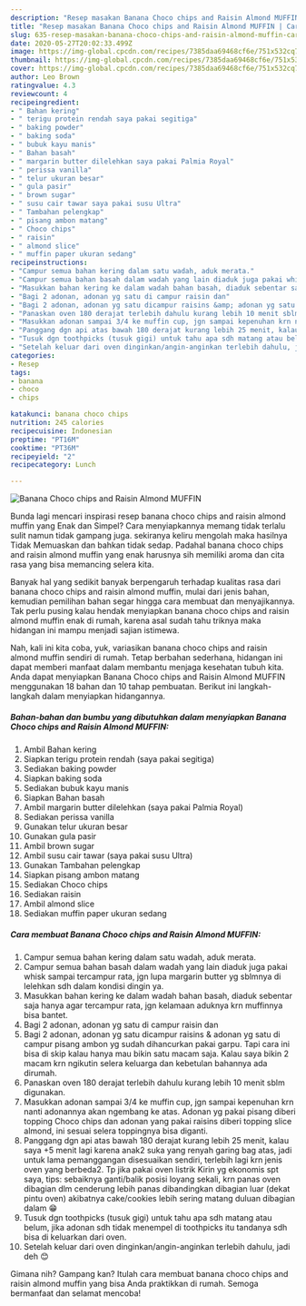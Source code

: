 ```yaml
---
description: "Resep masakan Banana Choco chips and Raisin Almond MUFFIN | Cara Masak Banana Choco chips and Raisin Almond MUFFIN Yang Sempurna"
title: "Resep masakan Banana Choco chips and Raisin Almond MUFFIN | Cara Masak Banana Choco chips and Raisin Almond MUFFIN Yang Sempurna"
slug: 635-resep-masakan-banana-choco-chips-and-raisin-almond-muffin-cara-masak-banana-choco-chips-and-raisin-almond-muffin-yang-sempurna
date: 2020-05-27T20:02:33.499Z
image: https://img-global.cpcdn.com/recipes/7385daa69468cf6e/751x532cq70/banana-choco-chips-and-raisin-almond-muffin-foto-resep-utama.jpg
thumbnail: https://img-global.cpcdn.com/recipes/7385daa69468cf6e/751x532cq70/banana-choco-chips-and-raisin-almond-muffin-foto-resep-utama.jpg
cover: https://img-global.cpcdn.com/recipes/7385daa69468cf6e/751x532cq70/banana-choco-chips-and-raisin-almond-muffin-foto-resep-utama.jpg
author: Leo Brown
ratingvalue: 4.3
reviewcount: 4
recipeingredient:
- " Bahan kering"
- " terigu protein rendah saya pakai segitiga"
- " baking powder"
- " baking soda"
- " bubuk kayu manis"
- " Bahan basah"
- " margarin butter dilelehkan saya pakai Palmia Royal"
- " perissa vanilla"
- " telur ukuran besar"
- " gula pasir"
- " brown sugar"
- " susu cair tawar saya pakai susu Ultra"
- " Tambahan pelengkap"
- " pisang ambon matang"
- " Choco chips"
- " raisin"
- " almond slice"
- " muffin paper ukuran sedang"
recipeinstructions:
- "Campur semua bahan kering dalam satu wadah, aduk merata."
- "Campur semua bahan basah dalam wadah yang lain diaduk juga pakai whisk sampai tercampur rata, jgn lupa margarin butter yg sblmnya di lelehkan sdh dalam kondisi dingin ya."
- "Masukkan bahan kering ke dalam wadah bahan basah, diaduk sebentar saja hanya agar tercampur rata, jgn kelamaan aduknya krn muffinnya bisa bantet."
- "Bagi 2 adonan, adonan yg satu di campur raisin dan"
- "Bagi 2 adonan, adonan yg satu dicampur raisins &amp; adonan yg satu di campur pisang ambon yg sudah dihancurkan pakai garpu. Tapi cara ini bisa di skip kalau hanya mau bikin satu macam saja. Kalau saya bikin 2 macam krn ngikutin selera keluarga dan kebetulan bahannya ada dirumah."
- "Panaskan oven 180 derajat terlebih dahulu kurang lebih 10 menit sblm digunakan."
- "Masukkan adonan sampai 3/4 ke muffin cup, jgn sampai kepenuhan krn nanti adonannya akan ngembang ke atas. Adonan yg pakai pisang diberi topping Choco chips dan adonan yang pakai raisins diberi topping slice almond, ini sesuai selera toppingnya bisa diganti."
- "Panggang dgn api atas bawah 180 derajat kurang lebih 25 menit, kalau saya +5 menit lagi karena anak2 suka yang renyah garing bag atas, jadi untuk lama pemanggangan disesuaikan sendiri, terlebih lagi krn jenis oven yang berbeda2. Tp jika pakai oven listrik Kirin yg ekonomis spt saya, tips: sebaiknya ganti/balik posisi loyang sekali, krn panas oven dibagian dlm cenderung lebih panas dibandingkan dibagian luar (dekat pintu oven) akibatnya cake/cookies lebih sering matang duluan dibagian dalam 😁"
- "Tusuk dgn toothpicks (tusuk gigi) untuk tahu apa sdh matang atau belum, jika adonan sdh tidak menempel di toothpicks itu tandanya sdh bisa di keluarkan dari oven."
- "Setelah keluar dari oven dinginkan/angin-anginkan terlebih dahulu, jadi deh 😊"
categories:
- Resep
tags:
- banana
- choco
- chips

katakunci: banana choco chips 
nutrition: 245 calories
recipecuisine: Indonesian
preptime: "PT16M"
cooktime: "PT36M"
recipeyield: "2"
recipecategory: Lunch

---
```



![Banana Choco chips and Raisin Almond MUFFIN](https://img-global.cpcdn.com/recipes/7385daa69468cf6e/751x532cq70/banana-choco-chips-and-raisin-almond-muffin-foto-resep-utama.jpg)

Bunda lagi mencari inspirasi resep banana choco chips and raisin almond muffin yang Enak dan Simpel? Cara menyiapkannya memang tidak terlalu sulit namun tidak gampang juga. sekiranya keliru mengolah maka hasilnya Tidak Memuaskan dan bahkan tidak sedap. Padahal banana choco chips and raisin almond muffin yang enak harusnya sih memiliki aroma dan cita rasa yang bisa memancing selera kita.



Banyak hal yang sedikit banyak berpengaruh terhadap kualitas rasa dari banana choco chips and raisin almond muffin, mulai dari jenis bahan, kemudian pemilihan bahan segar hingga cara membuat dan menyajikannya. Tak perlu pusing kalau hendak menyiapkan banana choco chips and raisin almond muffin enak di rumah, karena asal sudah tahu triknya maka hidangan ini mampu menjadi sajian istimewa.


Nah, kali ini kita coba, yuk, variasikan banana choco chips and raisin almond muffin sendiri di rumah. Tetap berbahan sederhana, hidangan ini dapat memberi manfaat dalam membantu menjaga kesehatan tubuh kita. Anda dapat menyiapkan Banana Choco chips and Raisin Almond MUFFIN menggunakan 18 bahan dan 10 tahap pembuatan. Berikut ini langkah-langkah dalam menyiapkan hidangannya.

<!--inarticleads1-->

##### Bahan-bahan dan bumbu yang dibutuhkan dalam menyiapkan Banana Choco chips and Raisin Almond MUFFIN:

1. Ambil  Bahan kering
1. Siapkan  terigu protein rendah (saya pakai segitiga)
1. Sediakan  baking powder
1. Siapkan  baking soda
1. Sediakan  bubuk kayu manis
1. Siapkan  Bahan basah
1. Ambil  margarin butter dilelehkan (saya pakai Palmia Royal)
1. Sediakan  perissa vanilla
1. Gunakan  telur ukuran besar
1. Gunakan  gula pasir
1. Ambil  brown sugar
1. Ambil  susu cair tawar (saya pakai susu Ultra)
1. Gunakan  Tambahan pelengkap
1. Siapkan  pisang ambon matang
1. Sediakan  Choco chips
1. Sediakan  raisin
1. Ambil  almond slice
1. Sediakan  muffin paper ukuran sedang




<!--inarticleads2-->

##### Cara membuat Banana Choco chips and Raisin Almond MUFFIN:

1. Campur semua bahan kering dalam satu wadah, aduk merata.
1. Campur semua bahan basah dalam wadah yang lain diaduk juga pakai whisk sampai tercampur rata, jgn lupa margarin butter yg sblmnya di lelehkan sdh dalam kondisi dingin ya.
1. Masukkan bahan kering ke dalam wadah bahan basah, diaduk sebentar saja hanya agar tercampur rata, jgn kelamaan aduknya krn muffinnya bisa bantet.
1. Bagi 2 adonan, adonan yg satu di campur raisin dan
1. Bagi 2 adonan, adonan yg satu dicampur raisins &amp; adonan yg satu di campur pisang ambon yg sudah dihancurkan pakai garpu. Tapi cara ini bisa di skip kalau hanya mau bikin satu macam saja. Kalau saya bikin 2 macam krn ngikutin selera keluarga dan kebetulan bahannya ada dirumah.
1. Panaskan oven 180 derajat terlebih dahulu kurang lebih 10 menit sblm digunakan.
1. Masukkan adonan sampai 3/4 ke muffin cup, jgn sampai kepenuhan krn nanti adonannya akan ngembang ke atas. Adonan yg pakai pisang diberi topping Choco chips dan adonan yang pakai raisins diberi topping slice almond, ini sesuai selera toppingnya bisa diganti.
1. Panggang dgn api atas bawah 180 derajat kurang lebih 25 menit, kalau saya +5 menit lagi karena anak2 suka yang renyah garing bag atas, jadi untuk lama pemanggangan disesuaikan sendiri, terlebih lagi krn jenis oven yang berbeda2. Tp jika pakai oven listrik Kirin yg ekonomis spt saya, tips: sebaiknya ganti/balik posisi loyang sekali, krn panas oven dibagian dlm cenderung lebih panas dibandingkan dibagian luar (dekat pintu oven) akibatnya cake/cookies lebih sering matang duluan dibagian dalam 😁
1. Tusuk dgn toothpicks (tusuk gigi) untuk tahu apa sdh matang atau belum, jika adonan sdh tidak menempel di toothpicks itu tandanya sdh bisa di keluarkan dari oven.
1. Setelah keluar dari oven dinginkan/angin-anginkan terlebih dahulu, jadi deh 😊




Gimana nih? Gampang kan? Itulah cara membuat banana choco chips and raisin almond muffin yang bisa Anda praktikkan di rumah. Semoga bermanfaat dan selamat mencoba!
